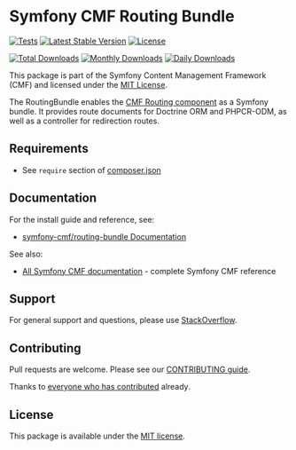 # Symfony CMF Routing Bundle

[![Tests](https://github.com/symfony-cmf/routing-bundle/actions/workflows/test-application.yaml/badge.svg)](https://github.com/symfony-cmf/routing-bundle/actions)
[![Latest Stable Version](https://poser.pugx.org/symfony-cmf/routing-bundle/v/stable)](https://packagist.org/packages/symfony-cmf/routing-bundle)
[![License](https://poser.pugx.org/symfony-cmf/routing-bundle/license)](https://packagist.org/packages/symfony-cmf/routing-bundle)

[![Total Downloads](https://poser.pugx.org/symfony-cmf/routing-bundle/downloads)](https://packagist.org/packages/symfony-cmf/routing-bundle)
[![Monthly Downloads](https://poser.pugx.org/symfony-cmf/routing-bundle/d/monthly)](https://packagist.org/packages/symfony-cmf/routing-bundle)
[![Daily Downloads](https://poser.pugx.org/symfony-cmf/routing-bundle/d/daily)](https://packagist.org/packages/symfony-cmf/routing-bundle)

This package is part of the Symfony Content Management Framework (CMF) and licensed under the [MIT License](LICENSE).

The RoutingBundle enables the
[CMF Routing component](https://github.com/symfony-cmf/Routing)
as a Symfony bundle. It provides route documents for Doctrine ORM and PHPCR-ODM,
as well as a controller for redirection routes.


## Requirements

* See `require` section of [composer.json](composer.json)

## Documentation

For the install guide and reference, see:

* [symfony-cmf/routing-bundle Documentation](https://symfony.com/bundles/CMFRoutingBundle/current/routing-bundle/index.html)

See also:

* [All Symfony CMF documentation](https://symfony.com/bundles/CMFRoutingBundle/current/index.html) - complete Symfony CMF reference

## Support

For general support and questions, please use [StackOverflow](http://stackoverflow.com/questions/tagged/symfony-cmf).

## Contributing

Pull requests are welcome. Please see our
[CONTRIBUTING guide](https://github.com/symfony-cmf/routing-bundle/blob/master/CONTRIBUTING.md).

Thanks to
[everyone who has contributed](contributors) already.

## License

This package is available under the [MIT license](src/Resources/meta/LICENSE).

